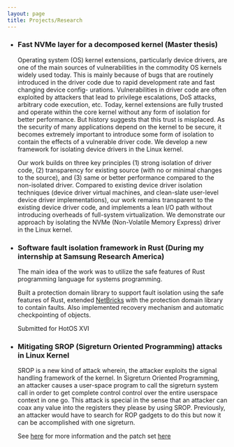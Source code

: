 ```yaml
---
layout: page
title: Projects/Research
---
```


 - ### Fast NVMe layer for a decomposed kernel (Master thesis)

	Operating system (OS) kernel extensions, particularly device drivers, are one of the main sources of
	vulnerabilities in the commodity OS kernels widely used today. This is mainly because of bugs that are
	routinely introduced in the driver code due to rapid development rate and fast changing device config-
	urations. Vulnerabilities in driver code are often exploited by attackers that lead to privilege escalations,
	DoS attacks, arbitrary code execution, etc. Today, kernel extensions are fully trusted and operate within
	the core kernel without any form of isolation for better performance. But history suggests that this trust is
	misplaced. As the security of many applications depend on the kernel to be secure, it becomes extremely
	important to introduce some form of isolation to contain the effects of a vulnerable driver code.
	We develop a new framework for isolating device drivers in the Linux kernel. 

	Our work builds on
	three key principles (1) strong isolation of driver code, (2) transparency for existing source (with no or
	minimal changes to the source), and (3) same or better performance compared to the non-isolated driver.
	Compared to existing device driver isolation techniques (device driver virtual machines, and clean-slate
	user-level device driver implementations), our work remains transparent to the existing device driver
	code, and implements a lean I/O path without introducing overheads of full-system virtualization. We
	demonstrate our approach by isolating the NVMe (Non-Volatile Memory Express) driver in the Linux
	kernel.

 - ### Software fault isolation framework in Rust (During my internship at Samsung Research America)
	The main idea of the work was to utilize the safe features of Rust programming language for systems programming.

	Built a protection domain library to support fault isolation using the safe features of Rust,
	extended [NetBricks](https://github.com/NetSys/NetBricks) with the protection domain library to contain faults.
	Also implemented recovery mechanism and automatic checkpointing of objects.

	Submitted for HotOS XVI

 - ### Mitigating SROP (Sigreturn Oriented Programming) attacks in Linux Kernel 
	
	SROP is a new kind of attack wherein, the attacker exploits the signal handling framework of the kernel. 
	In Sigreturn Oriented Programming, an attacker causes a user-space program to call the sigreturn system call in order 
	to get complete control control over the entire userspace context in one go. This attack is special in the sense that 
	an attacker can coax any value into the registers they please by using SROP. 
	Previously, an attacker would have to search for ROP gadgets to do this but now it can be accomplished with one sigreturn.

	See [here](http://www.cs.vu.nl/~herbertb/papers/srop_sp14.pdf) for more information and the patch set [here](https://lkml.org/lkml/2016/2/6/166)
